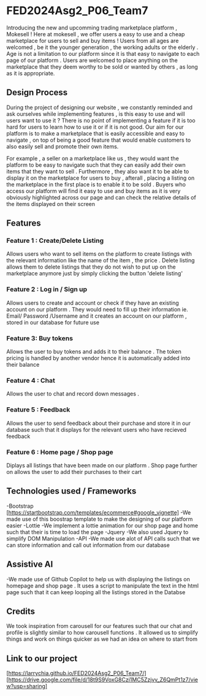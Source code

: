 # FED2024Asg2_P06_Team7 
Introducing the new and upcomming trading marketplace platform , Mokesell ! Here at mokesell , we offer users a easy to use and a cheap marketplace for users to sell and buy items ! Users from all ages are welcomed , be it the younger generation , the working adults or the elderly . Age is not a limitation to our platform since it is that easy to navigate to each page of our platform . Users are welcomed to place anything on the marketplace that they deem worthy to be sold or wanted by others , as long as it is appropriate.

## Design Process 
During the project of designing our website , we constantly reminded and ask ourselves while implementing features , is this easy to use and will users want to use it ? There is no point of implementing a feature if it is too hard for users to learn how to use it or if it is not good. Our aim for our platform is to make a marketplace that is easily accessible and easy to navigate , on top of being a good feature that would enable customers to also easily sell and promote their own items.

For example , a seller on a marketplace like us , they would want the platform to be easy to navigate such that they can easily add their own items that they want to sell . Furthermore , they also want it to be able to display it on the marketplace for users to buy , afterall , placing a listing on the marketplace in the first place is to enable it to be sold . Buyers who access our platform will find it easy to use and buy items as it is very obviously highlighted across our page and can check the relative details of the items displayed on their screen

## Features

### Feature 1 : Create/Delete Listing
 Allows users who want to sell items on the platform to create listings with the relevant information like the name of the item , the price . Delete listing allows them to delete listings that they do not wish to put up on the marketplace anymore just by simply clicking the button 'delete listing'

### Feature 2 : Log in / Sign up
 Allows users to create and account or check if they have an existing account on our platform . They would need to fill up their information ie. Email/ Password /Username and it creates an account on our platform , stored in our database for future use

### Feature 3: Buy tokens 
Allows the user to buy tokens and adds it to their balance . The token pricing is handled by another vendor hence it is automatically added into their balance

### Feature 4 : Chat 
Allows the user to chat and record down messages .

### Feature 5 : Feedback 
Allows the user to send feedback about their purchase and store it in our database such that it displays for the relevant users who have recieved feedback

### Feature 6 : Home page / Shop page 
Diplays all listings that have been made on our platform . Shop page further on allows the user to add their purchases to their cart

## Technologies used / Frameworks

-Bootstrap [https://startbootstrap.com/templates/ecommerce#google_vignette] -We made use of this boostrap template to make the designing of our platform easier -Lottie -We implement a lottie animation for our shop page and home such that their is time to load the page -Jquery -We also used Jquery to simplify DOM Manipulation -API -We made use alot of API calls such that we can store information and call out information from our database

## Assistive AI

-We made use of Github Copilot to help us with displaying the listings on homepage and shop page . It uses a script to manipulate the text in the html page such that it can keep looping all the listings stored in the Databse

## Credits

We took inspiration from carousell for our features such that our chat and profile is slightly similar to how carousell functions . It allowed us to simplify things and work on things quicker as we had an idea on where to start from

## Link to our project 
[https://larrychia.github.io/FED2024Asg2_P06_Team7/]
[https://drive.google.com/file/d/18t9S9VoxG8Czi1MC5Zzjvv_Z6QmPt1z7/view?usp=sharing]
